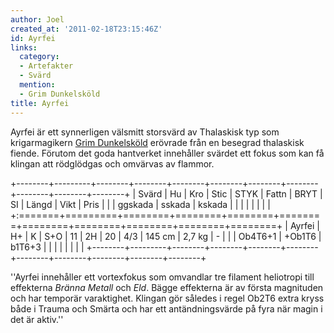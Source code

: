 ```yaml
---
author: Joel
created_at: '2011-02-18T23:15:46Z'
id: Ayrfei
links:
  category:
  - Artefakter
  - Svärd
  mention:
  - Grim Dunkelsköld
title: Ayrfei
---
```


Ayrfei är ett synnerligen välsmitt storsvärd av Thalaskisk typ som krigarmagikern [Grim Dunkelsköld]
erövrade från en besegrad thalaskisk fiende. Förutom det goda hantverket innehåller svärdet ett
fokus som kan få klingan att rödglödgas och omvärvas av flammor.

+--------+---------+--------+--------+--------+--------+--------+--------+--------+--------+--------+
| Svärd  | Hu      | Kro    | Stic   | STYK   | Fattn  | BRYT   | SI     | Längd  | Vikt   | Pris   |
|        | ggskada | sskada | kskada |        |        |        |        |        |        |        |
+:=======+=========+========+========+========+========+========+========+========+========+========+
| Ayrfei | H+      | K      | S+O    | 11     | 2H     | 20     | 4/3    | 145 cm | 2,7 kg | \-     |
|        | Ob4T6+1 | +Ob1T6 | b1T6+3 |        |        |        |        |        |        |        |
+--------+---------+--------+--------+--------+--------+--------+--------+--------+--------+--------+

''Ayrfei innehåller ett vortexfokus som omvandlar tre filament heliotropi till effekterna *Bränna
Metall* och *Eld*. Bägge effekterna är av första magnituden och har temporär varaktighet. Klingan
gör således i regel Ob2T6 extra kryss både i Trauma och Smärta och har ett antändningsvärde på fyra
när magin i det är aktiv.''

  [Grim Dunkelsköld]: Grim_Dunkelsköld